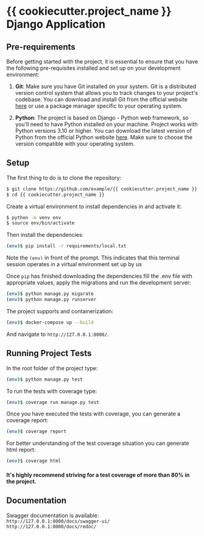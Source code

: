 # {{ cookiecutter.project_name }} Django Application

## Pre-requirements

Before getting started with the project, it is essential to ensure that you have the following pre-requisites installed and set up on your development environment:

1. **Git**: Make sure you have Git installed on your system. Git is a distributed version control system that allows you to track changes to your project's codebase. You can download and install Git from the official website [here](https://git-scm.com/) or use a package manager specific to your operating system.

2. **Python**: The project is based on Django - Python web framework, so you'll need to have Python installed on your machine. Project works with Python versions 3.10 or higher. You can download the latest version of Python from the official Python website [here](https://www.python.org/downloads/). Make sure to choose the version compatible with your operating system.


## Setup

The first thing to do is to clone the repository:

```sh
$ git clone https://github.com/example/{{ cookiecutter.project_name }}.git
$ cd {{ cookiecutter.project_name }}
```

Create a virtual environment to install dependencies in and activate it:

```sh
$ python -m venv env
$ source env/bin/activate
```

Then install the dependencies:

```sh
(env)$ pip install -r requirements/local.txt
```
Note the `(env)` in front of the prompt. This indicates that this terminal
session operates in a virtual environment set up by us

Once `pip` has finished downloading the dependencies fill the .env file with appropriate values,
apply the migrations and run the development server:
```sh
(env)$ python manage.py migarate
(env)$ python manage.py runserver
```

The project supports and containerization:
```sh
(env)$ docker-compose up --build
```

And navigate to `http://127.0.0.1:8000/`.

## Running Project Tests

In the root folder of the project type:
```sh
(env)$ python manage.py test
```

To run the tests with coverage type:
```sh
(env)$ coverage run manage.py test
```

Once you have executed the tests with coverage, you can generate a coverage report:
```sh
(env)$ coverage report
```

For better understanding of the test coverage situation you can generate html report:
```sh
(env)$ coverage html
```

#### It's highly recommend striving for a test coverage of more than 80% in the project. 

## Documentation

Swagger documentation is available: \
`http://127.0.0.1:8000/docs/swagger-ui/` \
`http://127.0.0.1:8000/docs/redoc/`
